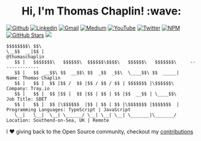 <h1 align="center">Hi, I'm Thomas Chaplin! :wave:</h1>

[![Github](https://img.shields.io/badge/-Github-000?style=flat&logo=Github&logoColor=white)](https://github.com/thomaschaplin)
[![Linkedin](https://img.shields.io/badge/-LinkedIn-blue?style=flat&logo=Linkedin&logoColor=white)](https://www.linkedin.com/in/thomas-chaplin/)
[![Gmail](https://img.shields.io/badge/-Gmail-c14438?style=flat&logo=Gmail&logoColor=white)](mailto:thomaschaplin@outlook.com)
[![Medium](https://img.shields.io/badge/-Medium-black?style=flat&logo=Medium&logoColor=white)](https://thomaschaplin.medium.com/)
[![YouTube](https://img.shields.io/badge/-Youtube-red?style=flat&logo=Youtube&logoColor=white)](https://www.youtube.com/channel/UCgrsESnTqiMw37T-Xh5FW-g)
[![Twitter](https://img.shields.io/badge/-Twitter-blue?style=flat&logo=Twitter&logoColor=white)](https://twitter.com/ThomasChaplin_)
[![NPM](https://img.shields.io/badge/-npm-white?style=flat&logo=npm&logoColor=black)](https://www.npmjs.com/~thomaschaplin)
[![GitHub Stars](https://img.shields.io/github/stars/thomaschaplin?label=Total%20stars)](https://github.com/thomaschaplin)
[![](https://komarev.com/ghpvc/?username=thomaschaplin)](https://github.com/thomaschaplin)

```
$$$$$$$$\ $$\                                                   
\__$$  __|$$ |                                                      @thomaschaplin
   $$ |   $$$$$$$\   $$$$$$\  $$$$$$\$$$$\   $$$$$$\   $$$$$$$\     --------------
   $$ |   $$  __$$\ $$  __$$\ $$  _$$  _$$\  \____$$\ $$  _____|    Name: Thomas Chaplin
   $$ |   $$ |  $$ |$$ /  $$ |$$ / $$ / $$ | $$$$$$$ |\$$$$$$\      Company: Tray.io
   $$ |   $$ |  $$ |$$ |  $$ |$$ | $$ | $$ |$$  __$$ | \____$$\     Job Title: SDET
   $$ |   $$ |  $$ |\$$$$$$  |$$ | $$ | $$ |\$$$$$$$ |$$$$$$$  |    Programming Languages: TypeScript | JavaScript
   \__|   \__|  \__| \______/ \__| \__| \__| \_______|\_______/     Location: Southend-on-Sea, UK | Remote
```

I :heart: giving back to the Open Source community, checkout my [contributions](contributions.md)
